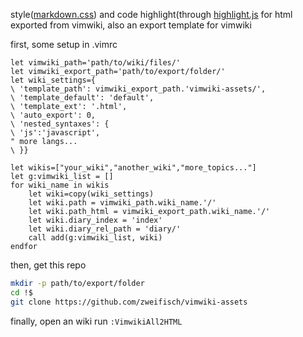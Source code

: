 
style([markdown.css](http://kevinburke.bitbucket.org/markdowncss/)) and code
highlight(through [highlight.js](http://softwaremaniacs.org/soft/highlight/)
for html exported from vimwiki, also an export template for vimwiki

first, some setup in .vimrc
```vim
let vimwiki_path='path/to/wiki/files/'
let vimwiki_export_path='path/to/export/folder/'
let wiki_settings={
\ 'template_path': vimwiki_export_path.'vimwiki-assets/',
\ 'template_default': 'default',
\ 'template_ext': '.html',
\ 'auto_export': 0,
\ 'nested_syntaxes': {
\ 'js':'javascript',
" more langs...
\ }}

let wikis=["your_wiki","another_wiki","more_topics..."]
let g:vimwiki_list = []
for wiki_name in wikis
	let wiki=copy(wiki_settings)
	let wiki.path = vimwiki_path.wiki_name.'/'
	let wiki.path_html = vimwiki_export_path.wiki_name.'/'
	let wiki.diary_index = 'index'
	let wiki.diary_rel_path = 'diary/'
	call add(g:vimwiki_list, wiki)
endfor
```

then, get this repo
```sh
mkdir -p path/to/export/folder
cd !$
git clone https://github.com/zweifisch/vimwiki-assets
```

finally, open an wiki run `:VimwikiAll2HTML`
